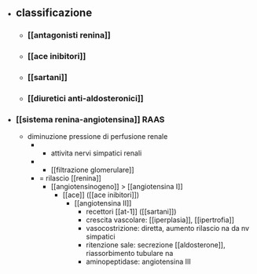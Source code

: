 - ## classificazione
	- ### [[antagonisti renina]]
	- ### [[ace inibitori]]
	- ### [[sartani]]
	- ### [[diuretici anti-aldosteronici]]
- ### [[sistema renina-angiotensina]] RAAS
	- diminuzione pressione di perfusione renale
		- + attivita nervi simpatici renali
		- - [[filtrazione glomerulare]]
		- = rilascio [[renina]]
			- [[angiotensinogeno]] > [[angiotensina I]]
				- [[ace]] ([[ace inibitori]])
					- [[angiotensina II]]
						- recettori [[at-1]] ([[sartani]])
						- crescita vascolare: [[iperplasia]], [[ipertrofia]]
						- vasocostrizione: diretta, aumento rilascio na da nv simpatici
						- ritenzione sale: secrezione [[aldosterone]], riassorbimento tubulare na
						- aminopeptidase: angiotensina III